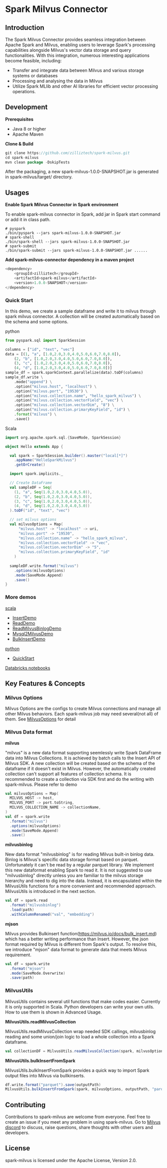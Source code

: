 # Spark Milvus Connector

## Introduction
The Spark Milvus Connector provides seamless integration between Apache Spark and Milvus, enabling users to leverage Spark's processing capabilities alongside Milvus's vector data storage and query functionalities. With this integration, numerous interesting applications become feasible, including:
- Transfer and integrate data between Milvus and various storage systems or databases
- Processing and analysing the data in Milvus
- Utilize Spark MLlib and other AI libraries for efficient vector processing operations.

## Development

<b>Prerequisites</b>

- Java 8 or higher
- Apache Maven

<b>Clone & Build</b>

```scala
git clone https://github.com/zilliztech/spark-milvus.git
cd spark-milvus 
mvn clean package -DskipTests
```
After the packaging, a new spark-milvus-1.0.0-SNAPSHOT.jar is generated in spark-milvus/target/ directory.


## Usages


<b>Enable Spark Milvus Connector in Spark environment</b>

To enable spark-milvus connector in Spark, add jar in Spark start command or add it in class path.

```shell
# pyspark
./bin/pyspark --jars spark-milvus-1.0.0-SNAPSHOT.jar
# spark-shell
./bin/spark-shell --jars spark-milvus-1.0.0-SNAPSHOT.jar
# spark-submit
./bin/spark-submit --jars spark-milvus-1.0.0-SNAPSHOT.jar ......
```

<b>Add spark-milvus-connector dependency in a maven project</b>

```scala
<dependency>
    <groupId>zilliztech</groupId>
    <artifactId>spark-milvus</artifactId>
    <version>1.0.0-SNAPSHOT</version>
</dependency>
```

### Quick Start
In this demo, we create a sample dataframe and write it to milvus through spark milvus connector. A collection will be created automatically based on the schema and some options.

python
```python
from pyspark.sql import SparkSession

columns = ["id", "text", "vec"]
data = [(1, "a", [1.0,2.0,3.0,4.0,5.0,6.0,7.0,8.0]),
    (2, "b", [1.0,2.0,3.0,4.0,5.0,6.0,7.0,8.0]),
    (3, "c", [1.0,2.0,3.0,4.0,5.0,6.0,7.0,8.0]),
    (4, "d", [1.0,2.0,3.0,4.0,5.0,6.0,7.0,8.0])]
sample_df = spark.sparkContext.parallelize(data).toDF(columns)
sample_df.write \
    .mode("append") \
    .option("milvus.host", "localhost") \
    .option("milvus.port", "19530") \
    .option("milvus.collection.name", "hello_spark_milvus") \
    .option("milvus.collection.vectorField", "vec") \
    .option("milvus.collection.vectorDim", "8") \
    .option("milvus.collection.primaryKeyField", "id") \
    .format("milvus") \
    .save()
```

Scala

```scala
import org.apache.spark.sql.{SaveMode, SparkSession}

object Hello extends App {

  val spark = SparkSession.builder().master("local[*]")
    .appName("HelloSparkMilvus")
    .getOrCreate()

  import spark.implicits._

  // Create DataFrame
  val sampleDF = Seq(
    (1, "a", Seq(1.0,2.0,3.0,4.0,5.0)),
    (2, "b", Seq(1.0,2.0,3.0,4.0,5.0)),
    (3, "c", Seq(1.0,2.0,3.0,4.0,5.0)),
    (4, "d", Seq(1.0,2.0,3.0,4.0,5.0))
  ).toDF("id", "text", "vec")

  // set milvus options
  val milvusOptions = Map(
      "milvus.host" -> "localhost" -> uri,
      "milvus.port" -> "19530",
      "milvus.collection.name" -> "hello_spark_milvus",
      "milvus.collection.vectorField" -> "vec",
      "milvus.collection.vectorDim" -> "5",
      "milvus.collection.primaryKeyField", "id"
    )
    
  sampleDF.write.format("milvus")
    .options(milvusOptions)
    .mode(SaveMode.Append)
    .save()
}
```

### More demos

[scala](examples/src/main/scala/)
- [InsertDemo](examples/src/main/scala/InsertDemo.scala)
- [ReadDemo](examples/src/main/scala/ReadDemo.scala)
- [ReadMilvusBinlogDemo](examples/src/main/scala/ReadMilvusBinlogDemo.scala)
- [Mysql2MilvusDemo](examples/src/main/scala/Mysql2MilvusDemo.scala)
- [BulkInsertDemo](examples/src/main/scala/BulkInsertDemo.scala)

[python](examples/py/)
- [QuickStart](examples/py/quickstart.py)

[Databricks notebooks](examples/databricks-notebook)


## Key Features & Concepts

### Milvus Options
Milvus Options are the configs to create Milvus connections and manage all other Milvus behaviors.
Each spark-milvus job may need several(not all) of them.
See [MilvusOptions](src/main/scala/zilliztech/spark/milvus/MilvusOptions.scala) for detail

### Milvus Data format

<b>milvus</b>

"milvus" is a new data format supporting seemlessly write Spark DataFrame data into Milvus Collections. It is achieved by batch calls to the Insert API of Milvus SDK. A new collection will be created based on the schema of the dataframe if it doesn't exist in Milvus. However, the automatically created collection can't support all features of collection schema. It is recommended to create a collection via SDK first and do the writing with spark-milvus. Please refer to demo

```scala
val milvusOptions = Map(
  MILVUS_HOST -> host,
  MILVUS_PORT -> port.toString,
  MILVUS_COLLECTION_NAME -> collectionName,
)
val df = spark.write
  .format("milvus")
  .options(milvusOptions)
  .mode(SaveMode.Append)
  .save()
```

<b>milvusbinlog</b>

New data format "milvusbinlog" is for reading Milvus built-in binlog data.
Binlog is Milvus's specific data storage format based on parquet.
Unfortunately it can't be read by a regular parquet library.
We implement this new dataformat enabling Spark to read it.
It is not suggested to use "milvusbinlog" directly unless you are familiar to the milvus storage hierarchy and need to dig into the data.
Instead, it is encapsulated within the MilvusUtils functions for a more convenient and recommended approach.
MilvusUtils is introduced in the next section.

```scala
val df = spark.read
  .format("milvusbinlog")
  .load(path)
  .withColumnRenamed("val", "embedding")
```

<b>mjson</b>

Milvus provides Bulkinsert function(https://milvus.io/docs/bulk_insert.md) which has a better writing performance than Insert. However, the json format required by Milvus is different from Spark's output.
To resolve this, we introduce "mjson" data format to generate data that meets Milvus requirement.

```scala
val df = spark.write
  .format("mjson")
  .mode(SaveMode.Overwrite)
  .save(path)
```

### MilvusUtils

MilvusUtils contains several util functions that make codes easier.
Currently it is only supported in Scala.
Python developers can write your own utils.
How to use them is shown in Advanced Usage.

<B>MilvusUtils.readMilvusCollection</B>

MilvusUtils.readMilvusCollection wrap needed SDK callings, milvusbinlog reading and some union/join logic to load a whole collection into a Spark dataframe.

```scala
val collectionDF = MilvusUtils.readMilvusCollection(spark, milvusOptions)
```

<b>MilvusUtils.bulkInsertFromSpark</b>

MilvusUtils.bulkInsertFromSpark provides a quick way to import Spark output files into Milvus via bullkinserts.

```scala
df.write.format("parquet").save(outputPath)
MilvusUtils.bulkInsertFromSpark(spark, milvusOptions, outputPath, "parquet")
```

## Contributing
Contributions to spark-milvus are welcome from everyone.
Feel free to create an issue if you meet any problem in using spark-milvus.
Go to [Milvus discord](https://discord.com/channels/1160323594396635310) to discuss, raise questions, share thoughts with other users and developers.

## License
spark-milvus is licensed under the Apache License, Version 2.0.
